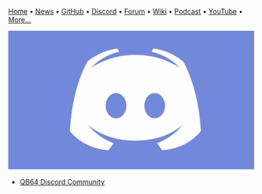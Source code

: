[Home](https://qb64.com) • [News](news.md) • [GitHub](github.md) • [Discord](discord.md) • [Forum](forum.md) • [Wiki](wiki.md) • [Podcast](podcast.md) • [YouTube](youtube.md) • [More...](more.md)

![Discord](images/discord.jpg)

- [QB64 Discord Community](https://discord.gg/S5CdJXQKAd)
